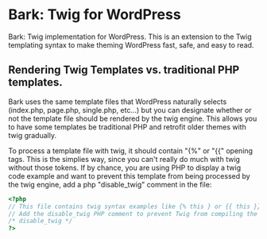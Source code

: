 Bark: Twig for WordPress
=========

Bark: Twig implementation for WordPress. This is an extension to the Twig templating syntax to make theming WordPress fast, safe, and easy to read.

## Rendering Twig Templates vs. traditional PHP templates.

Bark uses the same template files that WordPress naturally selects (index.php, page.php, single.php, etc...) but you can designate whether or not the template file should be rendered by the twig engine. This allows you to have some templates be traditional PHP and retrofit older themes with twig gradually.

To process a template file with twig, it should contain "{%" or "{{" opening tags. This is the simplies way, since you can't really do much with twig without those tokens. If by chance, you are using PHP to display a twig code example and want to prevent this template from being processed by the twig engine, add a php "disable_twig" comment in the file:

``` php
<?php
// This file contains twig syntax examples like {% this } or {{ this }} in it, but should not be processed by the twig engine.
// Add the disable_twig PHP comment to prevent Twig from compiling the file.
/* disable_twig */
?>
```